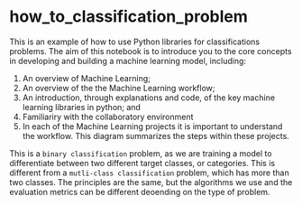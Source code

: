 # how_to_classification_problem

This is an example of how to use Python libraries for classifications problems.  The aim of this notebook is to introduce you to the core concepts in developing and building a machine learning model, including:

1. An overview of Machine Learning;
2. An overview of the the Machine Learning workflow;
3. An introduction, through explanations and code, of the key machine learning libraries in python; and
4. Familiariry with the collaboratory environment
5. In each of the Machine Learning projects it is important to understand the workflow. This diagram summarizes the steps within these projects.

This is a `binary classification` problem, as we are training a model to differentiate between two different target classes, or categories. This is different from a `mutli-class classification` problem, which has more than two classes. The principles are the same, but the algorithms we use and the evaluation metrics can be different deoending on the type of problem.
